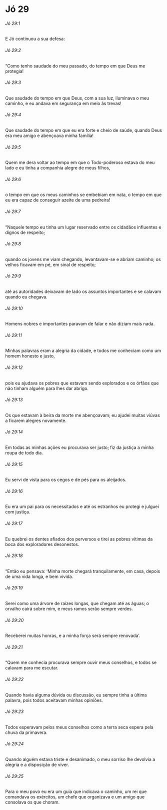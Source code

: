 # Jó 29

###### Jó 29:1

E Jó continuou a sua defesa:

###### Jó 29:2

“Como tenho saudade do meu passado, do tempo em que Deus me protegia!

###### Jó 29:3

Que saudade do tempo em que Deus, com a sua luz, iluminava o meu caminho, e eu andava em segurança em meio às trevas!

###### Jó 29:4

Que saudade do tempo em que eu era forte e cheio de saúde, quando Deus era meu amigo e abençoava minha família!

###### Jó 29:5

Quem me dera voltar ao tempo em que o Todo-poderoso estava do meu lado e eu tinha a companhia alegre de meus filhos,

###### Jó 29:6

o tempo em que os meus caminhos se embebiam em nata, o tempo em que eu era capaz de conseguir azeite de uma pedreira!

###### Jó 29:7

“Naquele tempo eu tinha um lugar reservado entre os cidadãos influentes e dignos de respeito;

###### Jó 29:8

quando os jovens me viam chegando, levantavam-se e abriam caminho; os velhos ficavam em pé, em sinal de respeito;

###### Jó 29:9

até as autoridades deixavam de lado os assuntos importantes e se calavam quando eu chegava.

###### Jó 29:10

Homens nobres e importantes paravam de falar e não diziam mais nada.

###### Jó 29:11

Minhas palavras eram a alegria da cidade, e todos me conheciam como um homem honesto e justo,

###### Jó 29:12

pois eu ajudava os pobres que estavam sendo explorados e os órfãos que não tinham alguém para lhes dar abrigo.

###### Jó 29:13

Os que estavam à beira da morte me abençoavam; eu ajudei muitas viúvas a ficarem alegres novamente.

###### Jó 29:14

Em todas as minhas ações eu procurava ser justo; fiz da justiça a minha roupa de todo dia.

###### Jó 29:15

Eu servi de vista para os cegos e de pés para os aleijados.

###### Jó 29:16

Eu era um pai para os necessitados e até os estranhos eu protegi e julguei com justiça.

###### Jó 29:17

Eu quebrei os dentes afiados dos perversos e tirei as pobres vítimas da boca dos exploradores desonestos.

###### Jó 29:18

“Então eu pensava: ‘Minha morte chegará tranquilamente, em casa, depois de uma vida longa, e bem vivida.

###### Jó 29:19

Serei como uma árvore de raízes longas, que chegam até as águas; o orvalho cairá sobre mim, e meus ramos serão sempre verdes.

###### Jó 29:20

Receberei muitas honras, e a minha força será sempre renovada’.

###### Jó 29:21

“Quem me conhecia procurava sempre ouvir meus conselhos, e todos se calavam para me escutar.

###### Jó 29:22

Quando havia alguma dúvida ou discussão, eu sempre tinha a última palavra, pois todos aceitavam minhas opiniões.

###### Jó 29:23

Todos esperavam pelos meus conselhos como a terra seca espera pela chuva da primavera.

###### Jó 29:24

Quando alguém estava triste e desanimado, o meu sorriso lhe devolvia a alegria e a disposição de viver.

###### Jó 29:25

Para o meu povo eu era um guia que indicava o caminho, um rei que comandava os exércitos, um chefe que organizava e um amigo que consolava os que choram.

